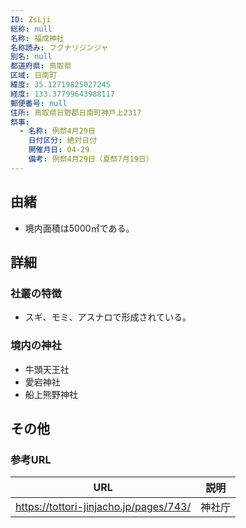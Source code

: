 ```yaml
---
ID: ZsLji
総称: null
名称: 福成神社
名称読み: フクナリジンジャ
別名: null
都道府県: 鳥取県
区域: 日南町
緯度: 35.12719825027245
経度: 133.37799643988117
郵便番号: null
住所: 鳥取県日野郡日南町神戸上2317
祭事:
  - 名称: 例祭4月29日
    日付区分: 絶対日付
    開催月日: 04-29
    備考: 例祭4月29日（夏祭7月19日）
---
```


## 由緒

- 境内面積は5000㎡である。

## 詳細

### 社叢の特徴

- スギ、モミ、アスナロで形成されている。

### 境内の神社

- 牛頭天王社
- 愛宕神社
- 船上熊野神社

## その他

### 参考URL

| URL                                    | 説明   |
| -------------------------------------- | ------ |
| https://tottori-jinjacho.jp/pages/743/ | 神社庁 |
